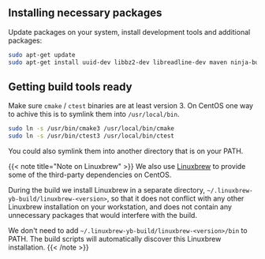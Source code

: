 
## Installing necessary packages

Update packages on your system, install development tools and additional packages:

```sh
sudo apt-get update
sudo apt-get install uuid-dev libbz2-dev libreadline-dev maven ninja-build
```

## Getting build tools ready

Make sure `cmake` / `ctest` binaries are at least version 3. On CentOS one way to achive this is to symlink them into `/usr/local/bin`.

```sh
sudo ln -s /usr/bin/cmake3 /usr/local/bin/cmake
sudo ln -s /usr/bin/ctest3 /usr/local/bin/ctest
```

You could also symlink them into another directory that is on your PATH.

{{< note title="Note on Linuxbrew" >}}
We also use [Linuxbrew](https://github.com/linuxbrew/brew) to provide some of the third-party dependencies on CentOS.

During the build we install Linuxbrew in a separate directory, `~/.linuxbrew-yb-build/linuxbrew-<version>`, so that it does not conflict with any other Linuxbrew installation on your workstation, and does not contain any unnecessary packages that would interfere with the build.

We don't need to add `~/.linuxbrew-yb-build/linuxbrew-<version>/bin` to PATH. The build scripts will automatically discover this Linuxbrew installation.
{{< /note >}}

